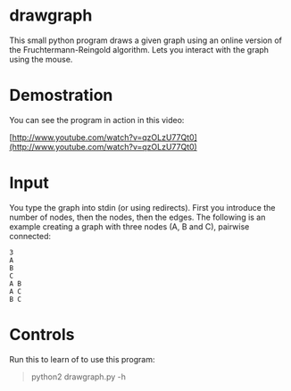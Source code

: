 # drawgraph

This small python program draws a given graph using an online version of the Fruchtermann-Reingold algorithm. Lets you interact with the graph using the mouse.

# Demostration

You can see the program in action in this video:

[http://www.youtube.com/watch?v=qzOLzU77Qt0](http://www.youtube.com/watch?v=qzOLzU77Qt0)

# Input

You type the graph into stdin (or using redirects). First you introduce the number of nodes, then the nodes, then the edges. The following is an example creating a graph with three nodes (A, B and C), pairwise connected:

```
3
A
B
C
A B
A C
B C
```
# Controls

Run this to learn of to use this program:

> python2 drawgraph.py -h
